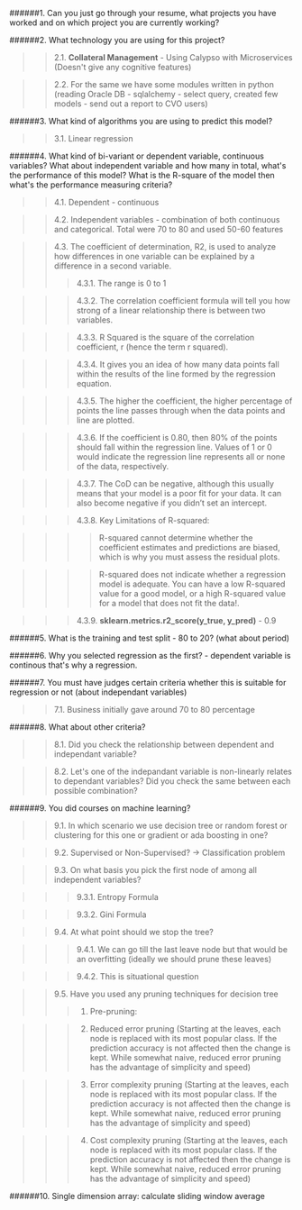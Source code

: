 ######1. Can you just go through your resume, what projects you have worked and on which project you are currently working?

######2. What technology you are using for this project?
>>2.1. **Collateral Management** - Using Calypso with Microservices (Doesn't give any cognitive features)

>>2.2. For the same we have some modules written in python (reading Oracle DB - sqlalchemy - select query, created few models - send out a report to CVO users)


######3. What kind of algorithms you are using to predict this model?
>>3.1. Linear regression


######4. What kind of bi-variant or dependent variable, continuous variables? What about independent variable and how many in total, what's the performance of this model? What is the R-square of the model then what's the performance measuring criteria?
>>4.1. Dependent - continuous

>>4.2. Independent variables - combination of both continuous and categorical. Total were 70 to 80 and used 50-60 features

>>4.3. The coefficient of determination, R2, is used to analyze how differences in one variable can be explained by a difference in a second variable.
>>>4.3.1. The range is 0 to 1 

>>>4.3.2. The correlation coefficient formula will tell you how strong of a linear relationship there is between two variables. 

>>>4.3.3. R Squared is the square of the correlation coefficient, r (hence the term r squared). 

>>>4.3.4. It gives you an idea of how many data points fall within the results of the line formed by the regression equation. 

>>>4.3.5. The higher the coefficient, the higher percentage of points the line passes through when the data points and line are plotted.

>>>4.3.6. If the coefficient is 0.80, then 80% of the points should fall within the regression line. Values of 1 or 0 would indicate the regression line represents all or none of the data, respectively.

>>>4.3.7. The CoD can be negative, although this usually means that your model is a poor fit for your data. It can also become negative if you didn’t set an intercept.

>>>4.3.8. Key Limitations of R-squared:

>>>> R-squared cannot determine whether the coefficient estimates and predictions are biased, which is why you must assess the residual plots.

>>>> R-squared does not indicate whether a regression model is adequate. You can have a low R-squared value for a good model, or a high R-squared value for a model that does not fit the data!.


>>>4.3.9. **sklearn.metrics.r2_score(y_true, y_pred)** - 0.9


######5. What is the training and test split - 80 to 20? (what about period)


######6. Why you selected regression as the first? - dependent variable is continous that's why a regression.


######7. You must have judges certain criteria whether this is suitable for regression or not (about independant variables)
>>7.1. Business initially gave around 70 to 80 percentage


######8. What about other criteria?
>>8.1. Did you check the relationship between dependent and independant variable?

>>8.2. Let's one of the indepandant variable is non-linearly relates to dependant variables? Did you check the same between each possible combination?


######9. You did courses on machine learning?
>>9.1. In which scenario we use decision tree or random forest or clustering for this one or gradient or ada boosting in one?

>>9.2. Supervised or Non-Supervised? -> Classification problem

>>9.3. On what basis you pick the first node of among all independent variables?

>>>9.3.1. Entropy Formula

>>>9.3.2. Gini Formula

>>9.4. At what point should we stop the tree?

>>>9.4.1. We can go till the last leave node but that would be an overfitting (ideally we should prune these leaves)

>>>9.4.2. This is situational question

>>9.5. Have you used any pruning techniques for decision tree
>>> 1. Pre-pruning:

>>> 2. Reduced error pruning (Starting at the leaves, each node is replaced with its most popular class. If the prediction accuracy is not affected then the change is kept. While somewhat naive, reduced error pruning has the advantage of simplicity and speed)

>>> 3. Error complexity pruning (Starting at the leaves, each node is replaced with its most popular class. If the prediction accuracy is not affected then the change is kept. While somewhat naive, reduced error pruning has the advantage of simplicity and speed)

>>> 4. Cost complexity pruning (Starting at the leaves, each node is replaced with its most popular class. If the prediction accuracy is not affected then the change is kept. While somewhat naive, reduced error pruning has the advantage of simplicity and speed)


######10. Single dimension array: calculate sliding window average